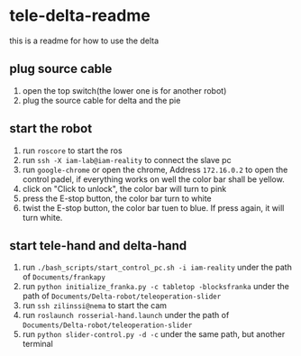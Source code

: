 # tele-delta-readme
this is  a readme for how to use the delta

## plug source cable
1. open the top switch(the lower one is for another robot)
2. plug the source cable for delta and the pie

## start the robot
1.  run `roscore` to start the ros
2.  run `ssh -X iam-lab@iam-reality` to connect the slave pc
3.  run `google-chrome` or open the chrome, Address `172.16.0.2` to open the control padel, if everything works on well the color bar shall be yellow.
4.  click on "Click to unlock", the color bar will turn to pink
5.  press the E-stop button, the color bar turn to white
6.  twist the E-stop button, the color bar tuen to blue. If press again, it will turn white.

## start tele-hand and delta-hand
1. run `./bash_scripts/start_control_pc.sh -i iam-reality` under the path of `Documents/frankapy`
2. run `python initialize_franka.py -c tabletop -blocksfranka` under the path of `Documents/Delta-robot/teleoperation-slider`
3. run `ssh zilinssi@nema` to start the cam
4. run `roslaunch rosserial-hand.launch` under the path of `Documents/Delta-robot/teleoperation-slider`
5. run `python slider-control.py -d -c` under the same path, but another terminal
